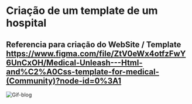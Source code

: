 # Criação de um template de um hospital

## Referencia para criação do WebSite / Template <br> https://www.figma.com/file/ZtV0eWx4otfzFwY6UnCxOH/Medical-Unleash---Html-and%C2%A0Css-template-for-medical-(Community)?node-id=0%3A1

![Gif-blog](https://github.com/mauricioomorais/template-hospital/blob/master/gif/20220504_070458.gif)
